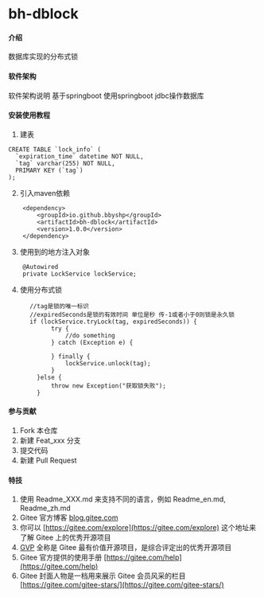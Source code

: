 # bh-dblock

#### 介绍
数据库实现的分布式锁

#### 软件架构
软件架构说明
基于springboot
使用springboot jdbc操作数据库


#### 安装使用教程
1.  建表
```
CREATE TABLE `lock_info` (
  `expiration_time` datetime NOT NULL,
  `tag` varchar(255) NOT NULL,
  PRIMARY KEY (`tag`)
);
```
2.  引入maven依赖
```
    <dependency>
        <groupId>io.github.bbyshp</groupId>
        <artifactId>bh-dblock</artifactId>
        <version>1.0.0</version>
    </dependency>
 ```
3.  使用到的地方注入对象
```
    @Autowired
    private LockService lockService;
```
4.  使用分布式锁
```
      //tag是锁的唯一标识
      //expiredSeconds是锁的有效时间 单位是秒 传-1或者小于0则锁是永久锁
      if (lockService.tryLock(tag, expiredSeconds)) {
            try {
                //do something
            } catch (Exception e) {

            } finally {
                lockService.unlock(tag);
            }
        }else {
            throw new Exception("获取锁失败");
        }
```


#### 参与贡献

1.  Fork 本仓库
2.  新建 Feat_xxx 分支
3.  提交代码
4.  新建 Pull Request


#### 特技

1.  使用 Readme\_XXX.md 来支持不同的语言，例如 Readme\_en.md, Readme\_zh.md
2.  Gitee 官方博客 [blog.gitee.com](https://blog.gitee.com)
3.  你可以 [https://gitee.com/explore](https://gitee.com/explore) 这个地址来了解 Gitee 上的优秀开源项目
4.  [GVP](https://gitee.com/gvp) 全称是 Gitee 最有价值开源项目，是综合评定出的优秀开源项目
5.  Gitee 官方提供的使用手册 [https://gitee.com/help](https://gitee.com/help)
6.  Gitee 封面人物是一档用来展示 Gitee 会员风采的栏目 [https://gitee.com/gitee-stars/](https://gitee.com/gitee-stars/)
